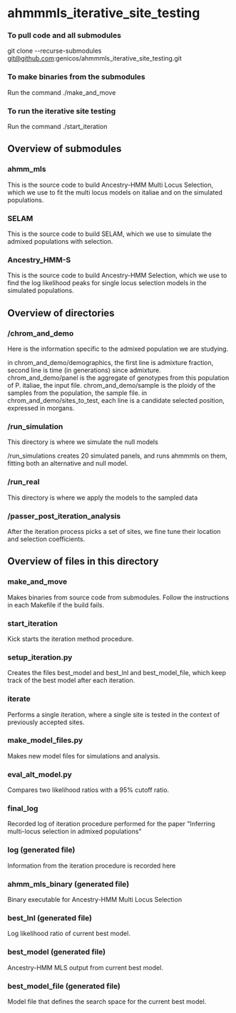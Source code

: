 # ahmmmls_iterative_site_testing



### To pull code and all submodules
git clone --recurse-submodules git@github.com:genicos/ahmmmls_iterative_site_testing.git


### To make binaries from the submodules
Run the command ./make_and_move

### To run the iterative site testing
Run the command ./start_iteration

## Overview of submodules

### ahmm_mls
This is the source code to build Ancestry-HMM Multi Locus Selection, which we use to fit the multi locus models on italiae and on the simulated populations.

### SELAM
This is the source code to build SELAM, which we use to simulate the admixed populations with selection.

### Ancestry_HMM-S
This is the source code to build Ancestry-HMM Selection, which we use to find the log likelihood peaks for single locus selection models in the simulated populations. 


## Overview of directories

### /chrom_and_demo
Here is the information specific to the admixed population we are studying.

in chrom_and_demo/demographics, the first line is admixture fraction, second line is time (in generations) since admixture.  
chrom_and_demo/panel is the aggregate of genotypes from this population of P. italiae, the input file.
chrom_and_demo/sample is the ploidy of the samples from the population, the sample file.
in chrom_and_demo/sites_to_test, each line is a candidate selected position, expressed in morgans.  

### /run_simulation
This directory is where we simulate the null models

/run_simulations creates 20 simulated panels, and runs ahmmmls on them, fitting both an alternative and null model.

### /run_real
This directory is where we apply the models to the sampled data

### /passer_post_iteration_analysis
After the iteration process picks a set of sites, we fine tune their location and selection coefficients. 


## Overview of files in this directory

### make_and_move
Makes binaries from source code from submodules. Follow the instructions in each Makefile if the build fails.

### start_iteration
Kick starts the iteration method procedure.

### setup_iteration.py
Creates the files best_model and best_lnl and best_model_file, which keep track of the best model after each iteration. 

### iterate
Performs a single iteration, where a single site is tested in the context of previously accepted sites.

### make_model_files.py
Makes new model files for simulations and analysis. 

### eval_alt_model.py
Compares two likelihood ratios with a 95% cutoff ratio.

### final_log
Recorded log of iteration procedure performed for the paper "Inferring multi-locus selection in admixed populations"

### log (generated file)
Information from the iteration procedure is recorded here

### ahmm_mls_binary (generated file)
Binary executable for Ancestry-HMM Multi Locus Selection

### best_lnl (generated file)
Log likelihood ratio of current best model.

### best_model (generated file)
Ancestry-HMM MLS output from current best model.

### best_model_file (generated file)
Model file that defines the search space for the current best model.
